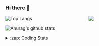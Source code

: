 ### Hi there 👋

<!--
**tao8687/tao8687** is a ✨ _special_ ✨ repository because its `README.md` (this file) appears on your GitHub profile.

Here are some ideas to get you started:

- 🔭 I’m currently working on ...
- 🌱 I’m currently learning ...
- 👯 I’m looking to collaborate on ...
- 🤔 I’m looking for help with ...
- 💬 Ask me about ...
- 📫 How to reach me: ...
- 😄 Pronouns: ...
- ⚡ Fun fact: ...
-->

<img align='right' src="https://media.giphy.com/media/M9gbBd9nbDrOTu1Mqx/giphy.gif" width="240">

  
![Top Langs](https://github-readme-stats.vercel.app/api/top-langs/?username=tao8687&layout=compact&title_color=23238E&text_color=A67D3D)

![Anurag's github stats](https://github-readme-stats.vercel.app/api?username=tao8687&show_icons=true&&text_color=A67D3D&title_color=23238E&show_icons=false&count_private=true&hide=stars)

<details>
  <summary>:zap: Coding Stats</summary>
  <br>
    
<!--START_SECTION:waka-->
![Code Time](http://img.shields.io/badge/Code%20Time-1%2C515%20hrs%2028%20mins-blue)

![Profile Views](http://img.shields.io/badge/Profile%20Views-0-blue)

**🐱 My GitHub Data** 

> 📦 1.5 MB Used in GitHub's Storage 
 > 
> 🚫 Not Opted to Hire
 > 
> 📜 50 Public Repositories 
 > 
> 🔑 25 Private Repositories 
 > 
**I'm an Early 🐤** 

```text
🌞 Morning                1358 commits        ██████████████████████░░░   86.72 % 
🌆 Daytime                87 commits          █░░░░░░░░░░░░░░░░░░░░░░░░   05.56 % 
🌃 Evening                117 commits         ██░░░░░░░░░░░░░░░░░░░░░░░   07.47 % 
🌙 Night                  4 commits           ░░░░░░░░░░░░░░░░░░░░░░░░░   00.26 % 
```
📅 **I'm Most Productive on Wednesday** 

```text
Monday                   226 commits         ████░░░░░░░░░░░░░░░░░░░░░   14.43 % 
Tuesday                  212 commits         ███░░░░░░░░░░░░░░░░░░░░░░   13.54 % 
Wednesday                279 commits         ████░░░░░░░░░░░░░░░░░░░░░   17.82 % 
Thursday                 204 commits         ███░░░░░░░░░░░░░░░░░░░░░░   13.03 % 
Friday                   222 commits         ████░░░░░░░░░░░░░░░░░░░░░   14.18 % 
Saturday                 216 commits         ███░░░░░░░░░░░░░░░░░░░░░░   13.79 % 
Sunday                   207 commits         ███░░░░░░░░░░░░░░░░░░░░░░   13.22 % 
```


📊 **This Week I Spent My Time On** 

```text
🕑︎ Time Zone: Asia/Shanghai

💬 Programming Languages: 
Other                    12 hrs 24 mins      ██████████████░░░░░░░░░░░   54.54 % 
C++                      5 hrs 28 mins       ██████░░░░░░░░░░░░░░░░░░░   24.05 % 
C                        1 hr 13 mins        █░░░░░░░░░░░░░░░░░░░░░░░░   05.40 % 
Lua                      52 mins             █░░░░░░░░░░░░░░░░░░░░░░░░   03.83 % 
YAML                     48 mins             █░░░░░░░░░░░░░░░░░░░░░░░░   03.55 % 

🔥 Editors: 
VS Code                  22 hrs 46 mins      █████████████████████████   100.00 % 

🐱‍💻 Projects: 
ROS-TurtleBot-PID        3 hrs 21 mins       ████░░░░░░░░░░░░░░░░░░░░░   14.75 % 
gazebo_models            3 hrs 1 min         ███░░░░░░░░░░░░░░░░░░░░░░   13.32 % 
diffbot                  2 hrs 50 mins       ███░░░░░░░░░░░░░░░░░░░░░░   12.45 % 
wheeltec_robot           2 hrs 6 mins        ██░░░░░░░░░░░░░░░░░░░░░░░   09.26 % 
Demo01_WS                1 hr 42 mins        ██░░░░░░░░░░░░░░░░░░░░░░░   07.48 % 

💻 Operating System: 
Linux                    22 hrs 46 mins      █████████████████████████   100.00 % 
```

**I Mostly Code in Python** 

```text
Python                   9 repos             ████████░░░░░░░░░░░░░░░░░   30.00 % 
C++                      8 repos             ███████░░░░░░░░░░░░░░░░░░   26.67 % 
JavaScript               2 repos             ██░░░░░░░░░░░░░░░░░░░░░░░   06.67 % 
Batchfile                1 repo              █░░░░░░░░░░░░░░░░░░░░░░░░   03.33 % 
HTML                     1 repo              █░░░░░░░░░░░░░░░░░░░░░░░░   03.33 % 
```



**Timeline**

![Lines of Code chart](https://raw.githubusercontent.com/tao8687/tao8687/master/assets/bar_graph.png)


 Last Updated on 29/04/2024 01:13:55 UTC
<!--END_SECTION:waka-->
</details>
